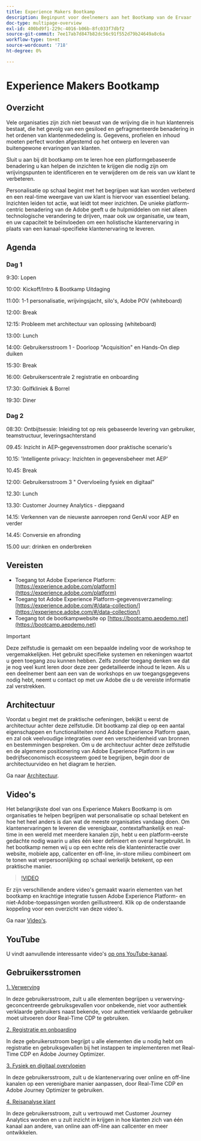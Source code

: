 ```yaml
---
title: Experience Makers Bootkamp
description: Beginpunt voor deelnemers aan het Bootkamp van de Ervaar
doc-type: multipage-overview
exl-id: 400bd9f1-229c-4016-b06b-8fc033f7dbf2
source-git-commit: 7ee17ab7d847b82dc56c91f552d79b24649a8c6a
workflow-type: tm+mt
source-wordcount: '718'
ht-degree: 0%

---
```


# Experience Makers Bootkamp

## Overzicht

Vele organisaties zijn zich niet bewust van de wrijving die in hun klantenreis bestaat, die het gevolg van een gesiloed en gefragmenteerde benadering in het ordenen van klantenmededeling is. Gegevens, profielen en inhoud moeten perfect worden afgestemd op het ontwerp en leveren van buitengewone ervaringen van klanten.

Sluit u aan bij dit bootkamp om te leren hoe een platformgebaseerde benadering u kan helpen de inzichten te krijgen die nodig zijn om wrijvingspunten te identificeren en te verwijderen om de reis van uw klant te verbeteren.

Personalisatie op schaal begint met het begrijpen wat kan worden verbeterd en een real-time weergave van uw klant is hiervoor van essentieel belang. Inzichten leiden tot actie, wat leidt tot meer inzichten. De unieke platform-centric benadering van de Adobe geeft u de hulpmiddelen om niet alleen technologische verandering te drijven, maar ook uw organisatie, uw team, en uw capaciteit te beïnvloeden om een holistische klantenervaring in plaats van een kanaal-specifieke klantenervaring te leveren.

## Agenda

### Dag 1


9:30: Lopen

10:00: Kickoff/Intro &amp; Bootkamp Uitdaging

11:00: 1-1 personalisatie, wrijvingsjacht, silo&#39;s, Adobe POV (whiteboard)

12:00: Break

12:15: Probleem met architectuur van oplossing (whiteboard)

13:00: Lunch

14:00: Gebruikersstroom 1 - Doorloop &quot;Acquisition&quot; en Hands-On diep duiken

15:30: Break

16:00: Gebruikerscentrale 2 registratie en onboarding

17:30: Golfkliniek &amp; Borrel

19:30: Diner

### Dag 2

08:30: Ontbijtsessie: Inleiding tot op reis gebaseerde levering van gebruiker, teamstructuur, leveringsachterstand

09.45: Inzicht in AEP-gegevensstromen door praktische scenario&#39;s

10.15: &#39;Intelligente privacy: Inzichten in gegevensbeheer met AEP&#39;

10.45: Break

12:00: Gebruikersstroom 3 &quot; Overvloeiing fysiek en digitaal&quot;

12.30: Lunch

13.30: Customer Journey Analytics - diepgaand

14.15: Verkennen van de nieuwste aanroepen rond GenAI voor AEP en verder

14.45: Conversie en afronding

15.00 uur: drinken en onderbreken


## Vereisten

- Toegang tot Adobe Experience Platform: [https://experience.adobe.com/platform](https://experience.adobe.com/platform)
- Toegang tot Adobe Experience Platform-gegevensverzameling: [https://experience.adobe.com/#/data-collection/](https://experience.adobe.com/#/data-collection/)
- Toegang tot de bootkampwebsite op [https://bootcamp.aepdemo.net](https://bootcamp.aepdemo.net)

>[!IMPORTANT]
>
>Deze zelfstudie is gemaakt om een bepaalde indeling voor de workshop te vergemakkelijken. Het gebruikt specifieke systemen en rekeningen waartot u geen toegang zou kunnen hebben. Zelfs zonder toegang denken we dat je nog veel kunt leren door deze zeer gedetailleerde inhoud te lezen. Als u een deelnemer bent aan een van de workshops en uw toegangsgegevens nodig hebt, neemt u contact op met uw Adobe die u de vereiste informatie zal verstrekken.

## Architectuur

Voordat u begint met de praktische oefeningen, bekijkt u eerst de architectuur achter deze zelfstudie. Dit bootkamp zal diep op een aantal eigenschappen en functionaliteiten rond Adobe Experience Platform gaan, en zal ook veelvoudige integraties over een verscheidenheid van bronnen en bestemmingen bespreken. Om u de architectuur achter deze zelfstudie en de algemene positionering van Adobe Experience Platform in uw bedrijfseconomisch ecosysteem goed te begrijpen, begin door de architectuurvideo en het diagram te herzien.

Ga naar [Architectuur](https://experienceleague.adobe.com/docs/platform-learn/comprehensive-technical-tutorial-v22/architecture.html?lang=en).

## Video&#39;s

Het belangrijkste doel van ons Experience Makers Bootkamp is om organisaties te helpen begrijpen wat personalisatie op schaal betekent en hoe het heel anders is dan wat de meeste organisaties vandaag doen. Om klantenervaringen te leveren die verenigbaar, contextafhankelijk en real-time in een wereld met meerdere kanalen zijn, hebt u een platform-eerste gedachte nodig waarin u alles één keer definieert en overal hergebruikt. In het bootkamp nemen wij u op een echte reis die klanteninteractie over website, mobiele app, callcenter en off-line, in-store milieu combineert om te tonen wat verpersoonlijking op schaal werkelijk betekent, op een praktische manier.

>[!VIDEO](https://video.tv.adobe.com/v/345446?quality=12&enable=on)

Er zijn verschillende andere video&#39;s gemaakt waarin elementen van het bootkamp en krachtige integratie tussen Adobe Experience Platform- en niet-Adobe-toepassingen worden geïllustreerd. Klik op de onderstaande koppeling voor een overzicht van deze video&#39;s.

Ga naar [Video&#39;s](https://experienceleague.adobe.com/docs/platform-learn/comprehensive-technical-tutorial-v22/videos.html?lang=en).

## YouTube

U vindt aanvullende interessante video&#39;s [op ons YouTube-kanaal](https://www.youtube.com/channel/UCUKG2dkZ9pYuZUPebQ21jUw).

## Gebruikersstromen

[1. Verwerving](./uc/uc1/uc1.md)

In deze gebruikersstroom, zult u alle elementen begrijpen u verwerving-geconcentreerde gebruiksgevallen voor onbekende, niet voor authentiek verklaarde gebruikers naast bekende, voor authentiek verklaarde gebruiker moet uitvoeren door Real-Time CDP te gebruiken.

[2. Registratie en onboarding](./uc/uc2/uc2.md)

In deze gebruikersstroom begrijpt u alle elementen die u nodig hebt om registratie en gebruiksgevallen bij het instappen te implementeren met Real-Time CDP en Adobe Journey Optimizer.

[3. Fysiek en digitaal overvloeien](./uc/uc3/uc3.md)

In deze gebruikersstroom, zult u de klantenervaring over online en off-line kanalen op een verenigbare manier aanpassen, door Real-Time CDP en Adobe Journey Optimizer te gebruiken.

[4. Reisanalyse klant](./uc/uc4/uc4.md)

In deze gebruikersstroom, zult u vertrouwd met Customer Journey Analytics worden en u zult inzicht in krijgen in hoe klanten zich van één kanaal aan andere, van online aan off-line aan callcenter en meer ontwikkelen.
